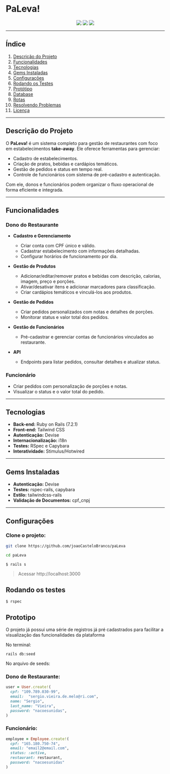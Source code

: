 # **PaLeva!**

<p align="center">
  <img src="https://img.shields.io/static/v1?label=Ruby%20ON%20RAILS&message=7.2.1&color=red&style=for-the-badge&logo=Ruby">
  <img src="https://img.shields.io/static/v1?label=Ruby&message=3.1&color=red&style=for-the-badge&logo=Ruby">
  <img src="https://img.shields.io/static/v1?label=Tailwind&message=3.4&color=blue&style=for-the-badge&logo=TailwindCSS">
</p>

---

## **Índice**
1. [Descrição do Projeto](#descrição-do-projeto)
2. [Funcionalidades](#funcionalidades)
3. [Tecnologias](#tecnologias)
4. [Gems Instaladas](#gems-instaladas)
5. [Configurações](#configurações)
6. [Rodando os Testes](#rodando-os-testes)
7. [Protótipo](#protótipo)
8. [Database](#database)
9. [Rotas](#rotas)
10. [Resolvendo Problemas](#resolvendo-problemas)
11. [Licença](#licença)

---

## **Descrição do Projeto**
O **PaLeva!** é um sistema completo para gestão de restaurantes com foco em estabelecimentos **take-away**. Ele oferece ferramentas para gerenciar:
- Cadastro de estabelecimentos.
- Criação de pratos, bebidas e cardápios temáticos.
- Gestão de pedidos e status em tempo real.
- Controle de funcionários com sistema de pré-cadastro e autenticação.

Com ele, donos e funcionários podem organizar o fluxo operacional de forma eficiente e integrada.

---

## **Funcionalidades**

### **Dono do Restaurante**
- **Cadastro e Gerenciamento**
  - Criar conta com CPF único e válido.
  - Cadastrar estabelecimento com informações detalhadas.
  - Configurar horários de funcionamento por dia.
  
- **Gestão de Produtos**
  - Adicionar/editar/remover pratos e bebidas com descrição, calorias, imagem, preço e porções.
  - Ativar/desativar itens e adicionar marcadores para classificação.
  - Criar cardápios temáticos e vinculá-los aos produtos.

- **Gestão de Pedidos**
  - Criar pedidos personalizados com notas e detalhes de porções.
  - Monitorar status e valor total dos pedidos.

- **Gestão de Funcionários**
  - Pré-cadastrar e gerenciar contas de funcionários vinculados ao restaurante.

- **API**
  - Endpoints para listar pedidos, consultar detalhes e atualizar status.

### **Funcionário**
- Criar pedidos com personalização de porções e notas.
- Visualizar o status e o valor total do pedido.

---

## **Tecnologias**
- **Back-end:** Ruby on Rails (7.2.1)
- **Front-end:** Tailwind CSS
- **Autenticação:** Devise
- **Internacionalização:** i18n
- **Testes:** RSpec e Capybara
- **Interatividade:** Stimulus/Hotwired

---

## **Gems Instaladas**
- **Autenticação:** Devise
- **Testes:** rspec-rails, capybara
- **Estilo:** tailwindcss-rails
- **Validação de Documentos:** cpf_cnpj

---

## **Configurações**

### Clone o projeto:

```bash
git clone https://github.com/joaoCasteloBranco/paLeva
````

````bash
cd paLeva
````

```bash
$ rails s
```

> Acessar http://localhost:3000 

## Rodando os testes 

```bash
$ rspec 
```

## Prototipo

O projeto já possui uma série de registros já pré cadastrados para facilitar a visualização das funcionalidades da plataforma 

No terminal:

````
rails db:seed
````

No arquivo de seeds:

### Dono de Restaurante:
```ruby 
user = User.create!(
  cpf: "109.789.030-99",
  email:  "sergio.vieira.de.melo@ri.com",
  name: "Sergio",
  last_name: "Vieira",
  password: "nacoesunidas",
)
```

### Funcionário:
```ruby 
employee = Employee.create!(
  cpf: "165.180.750-74",
  email: "email2@email.com",
  status: :active,
  restaurant: restaurant,
  password: "nacoesunidas"
)
```